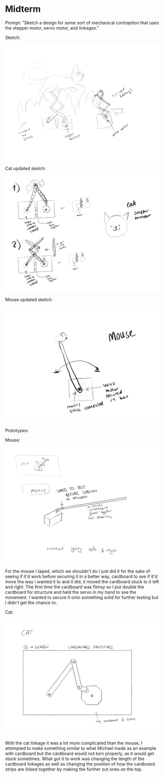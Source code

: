 # Midterm

Prompt: "Sketch a design for some sort of mechanical contraption that uses the stepper motor, servo motor, and linkages." 

Sketch: 

![](sketch1.png)

Cat updated sketch:

![](sketch2.png)

Mouse updated sketch:

![](sketch3.jpg)

Prototypes:

Mouse:

![](mousefinalsketch.png)

For the mouse I taped, which we shouldn't do I just did it for the sake of seeing if it'd work before securing it in a better way, cardboard to see if it'd move the way i wanted it to and it did, it moved the cardboard stuck to it left and right. The first time the cardboard was flimsy so I put double the cardboard for structure and held the servo in my hand to see the movement. I wanted to secure it onto something solid for further testing but I didn't get the chance to.

Cat:

![](catfinalsketch.png)

With the cat linkage it was a lot more complicated than the mouse, I attempted to make something similar to what Michael made as an example with cardboard but the cardboard would not turn properly, as it would get stuck sometimes. What got it to work was changing the length of the cardboard linkages as well as changing the position of how the cardboard strips are linked together by making the further out ones on the top.
